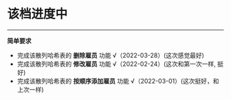 # 该档进度中

***

**简单要求**
* 完成该散列哈希表的 **删除雇员** 功能 √（2022-03-28）(这次感觉最好)
* 完成该散列哈希表的 **修改雇员** 功能 √（2022-02-24）(这次和第一次一样, 挺好)
* 完成该散列哈希表的 **按顺序添加雇员** 功能  √（2022-03-01）(这次挺好，和上次一样)